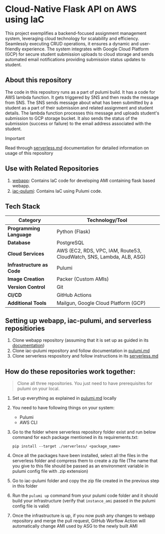 # Cloud-Native Flask API on AWS using IaC
This project exemplifies a backend-focused assignment management system, leveraging cloud technology for scalability and efficiency. Seamlessly executing CRUD operations, it ensures a dynamic and user-friendly experience. The system integrates with Google Cloud Platform (GCP) for secure student submission uploads to cloud storage and sends automated email notifications providing submission status updates to student.

## About this repository
The code in this repository runs as a part of pulumi build. It has a code for AWS lambda function. It gets triggered by SNS and then reads the message from SNS. The SNS sends message about what has been submitted by a student as a part of their submission and related assignment and student details. The lambda function processes this message and uploads student's submission to GCP storage bucket. It also sends the status of the submission (success or failure) to the email address associated with the student.
> [!IMPORTANT]
> Read through [serverless.md](./serverless.md) documentation for detailed information on usage of this repository


## Use with Related Repositories

1. [webapp](https://github.com/CSYE-6225-Shivani/webapp): Contains IaC code for developing AMI containing flask based webapp.
2. [iac-pulumi](https://github.com/CSYE-6225-Shivani/iac-pulumi): Contains IaC using Pulumi code.


## Tech Stack

| **Category**                 | **Technology/Tool**                                     |
|------------------------------|---------------------------------------------------------|
| **Programming Language**     | Python (Flask)                                           |
| **Database**                 | PostgreSQL                                              |
| **Cloud Services**           | AWS (EC2, RDS, VPC, IAM, Route53, CloudWatch, SNS, Lambda, ALB, ASG) |
| **Infrastructure as Code**   | Pulumi                                                  |
| **Image Creation**           | Packer (Custom AMIs)                                     |
| **Version Control**          | Git                                                     |
| **CI/CD**                    | GitHub Actions                                          |
| **Additional Tools**         | Mailgun, Google Cloud Platform (GCP)                     |


## Setting up webapp, iac-pulumi, and serverless repositiories
1. Clone webapp repository (assuming that it is set up as guided in its [documentation](https://github.com/CSYE-6225-Shivani/webapp/blob/main/webapp.md))
2. Clone iac-pulumi repository and follow documentation in [pulumi.md](https://github.com/CSYE-6225-Shivani/iac-pulumi/blob/main/pulumi.md)
3. Clone serverless respository and follow instructions in its [serverless.md](./serverless.md)

## How do these repositories work together:
> Clone all three repositories. You just need to have prerequisites for pulumi on your local.

1. Set up everything as explained in [pulumi.md](https://github.com/CSYE-6225-Shivani/iac-pulumi/blob/main/pulumi.md) locally
2. You need to have following things on your system:
     - Pulumi
     - AWS CLI
3. Go to the folder where serverless repository folder exist and run below command for each package mentioned in its requirements.txt:
    
       pip install --target ./serverless/ <package_name>
4. Once all the packages have been installed, select all the files in the serverless folder and compress them to create a zip file (The name that you give to this file should be passed as an environment variable in pulumi config file with .zip extension)

5. Go to iac-pulumi folder and copy the zip file created in the previous step in this folder

6. Run the `pulumi up` command from your pulumi code folder and it should build your infrastructure (verify that `instance_ami` passed in the pulumi config file is valid)

7. Once the infrastructure is up, if you now push any changes to webapp repository and merge the pull request, GitHub Worflow Action will automatically change AMI used by ASG to the newly built AMI